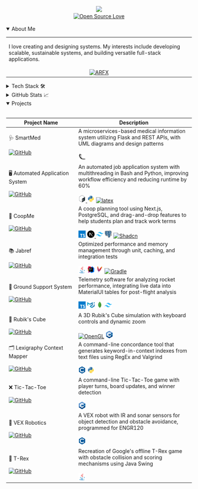<div align="center"><a href="https://www.arfazhxss.ca"><img src="https://capsule-render.vercel.app/api?type=waving&height=130&color=gradient&customColorList=0,1,3,4,6,7,8,12,14,15,18,19,20,24,26,27,28,29,30&text=Arfaz%20%F0%9F%91%A8%E2%80%8D%F0%9F%92%BB&fontColor=000000&fontSize=40&fontAlign=50&desc=%E2%97%80%20is%20trying%20to%20not%20break%20production%20again%20%E2%96%B6&descAlign=50&reversal=true&descSize=10&descAlignY=53&textBg=false&fontAlignY=33"></a></div>

<div align="center"><a href="https://www.arfazhxss.ca"><img src="https://badges.frapsoft.com/os/v2/open-source.svg?v=103" alt="Open Source Love" height="20"></a></div>

<br>
<details open>
<summary>About Me</summary>
     <table align="center">
          <tr>
               <td width="550" align="left" font-size="100">
               <p>I love creating and designing systems. My interests include developing scalable, sustainable systems, and building versatile full-stack applications.<br></p>
               </td>
          </tr>
          <tr>
               <td width="550" align="center" font-size="50">
                    <a href="https://www.arfazhxss.ca">
                       <picture>
                         <source 
                           media = "(prefers-color-scheme: dark)" 
                           width="100" 
                           height="35"
                           srcset = "https://img.shields.io/badge/arfx.ca-151B23.svg?style=flat-square&logo=airfrance&logoColor=fff&logoSize=100&link=https://www.arfazhxss.ca" 
                         />
                         <source 
                           media = "(prefers-color-scheme: light)" 
                           width="100" 
                           height="35"
                           srcset = "https://img.shields.io/badge/arfx.ca-F6F8FA.svg?style=flat-square&logo=airfrance&logoColor=000&logoSize=100&link=https://www.arfazhxss.ca" 
                         />
                         <img 
                           alt="ARFX"
                           width="100" 
                           height="35"
                           src = "https://img.shields.io/badge/arfx.ca-F6F8FA.svg?style=flat-square&logo=airfrance&logoColor=000&logoSize=100&link=https://www.arfazhxss.ca"
                         />
                       </picture>
               </td>
          </tr>
      </table>
</details>
<details>
<summary>Tech Stack 🛠️</summary>
<br>
<table align="center">
  <tr>
    <td width="550" colspan="4" align="center" font-size="100">
      <h3>:toolbox: Toolbox :wrench:</h3>
    </td>
  </tr>
  <tr>
    <td>Script Languages :keyboard:</td>
    <td colspan="3">
      <a href="https://github.com/arfazhxss"><img src="https://github.com/devicons/devicon/blob/v2.16.0/icons/powershell/powershell-original.svg" alt="PowerShell" width="40" height="40"></a>
      <a href="https://github.com/arfazhxss">
        <picture>
          <source 
            media = "(prefers-color-scheme: dark)" 
            width="40" 
            height="40"
            srcset = "https://github.com/arfazhxss/arfazhxss/blob/main/1%20Server%20Resources/bash-dark.svg" 
          />
          <source 
            media = "(prefers-color-scheme: light)" 
            width="40" 
            height="40"
            srcset = "https://github.com/devicons/devicon/blob/v2.16.0/icons/bash/bash-original.svg" 
          />
          <img 
            alt="bash"
            width="40" 
            height="40"
            src = "https://github.com/devicons/devicon/blob/v2.16.0/icons/bash/bash-original.svg"
          />
        </picture>
      </a>
      <a href="https://github.com/arfazhxss"><img src="https://github.com/devicons/devicon/blob/v2.16.0/icons/cplusplus/cplusplus-original.svg" alt="C++" width="40" height="40"></a>
      <a href="https://github.com/arfazhxss"><img src="https://github.com/devicons/devicon/blob/v2.16.0/icons/python/python-original.svg" alt="Python" width="40" height="40"></a>
      <a href="https://github.com/arfazhxss"><img src="https://github.com/devicons/devicon/blob/v2.16.0/icons/swift/swift-original.svg" alt="Swift" width="40" height="40"></a>
      <a href="https://github.com/arfazhxss"><img src="https://github.com/devicons/devicon/blob/v2.16.0/icons/java/java-original.svg" alt="Java" width="40" height="40"></a>
    </td>
  </tr>
  <tr>
    <td>Development Environment :iphone:</td>
    <td colspan="3">
      <a href="https://github.com/arfazhxss"><img src="https://github.com/devicons/devicon/blob/v2.16.0/icons/neovim/neovim-original.svg" alt="NeoVim" width="40" height="40"></a>
      <a href="https://github.com/arfazhxss"><img src="https://github.com/devicons/devicon/blob/v2.16.0/icons/vscode/vscode-original.svg" alt="Code" width="40" height="40"></a>
      <a href="https://github.com/arfazhxss"><img src="https://github.com/devicons/devicon/blob/v2.16.0/icons/xcode/xcode-plain.svg" alt="XCode" width="40" height="40"></a>
      <a href="https://github.com/arfazhxss">
        <picture>
          <source 
            media = "(prefers-color-scheme: dark)" 
            width="40" 
            height="40"
            srcset = "https://github.com/arfazhxss/arfazhxss/blob/main/1%20Server%20Resources/unity-dark-original.svg" 
          />
          <source 
            media = "(prefers-color-scheme: light)" 
            width="40" 
            height="40"
            srcset = "https://github.com/devicons/devicon/blob/v2.16.0/icons/unity/unity-original.svg" 
          />
          <img 
            alt="unity"
            width="40" 
            height="40"
            src = "https://github.com/devicons/devicon/blob/v2.16.0/icons/unity/unity-original.svg"
          />
        </picture>
      </a>
      <a href="https://github.com/arfazhxss">
        <picture>
          <source 
            media = "(prefers-color-scheme: dark)" 
            width="40" 
            height="40"
            srcset = "https://github.com/arfazhxss/arfazhxss/blob/main/1%20Server%20Resources/UE-light.svg" 
          />
          <source 
            media = "(prefers-color-scheme: light)" 
            width="40" 
            height="40"
            srcset = "https://github.com/arfazhxss/arfazhxss/blob/main/1%20Server%20Resources/UE-dark.svg" 
          />
          <img 
            alt="Unreal Engine"
            width="40" 
            height="40"
            src = "https://github.com/arfazhxss/arfazhxss/blob/main/1%20Server%20Resources/UE-light.svg"
          />
        </picture>
      </a>
    </td>
  </tr>
  <tr>
    <td>Website Development  :desktop_computer:</td>
    <td colspan="3">
      <a href="https://github.com/arfazhxss"><img src="https://github.com/devicons/devicon/blob/v2.16.0/icons/javascript/javascript-original.svg" alt="JavaScript" width="40" height="40"></a>
      <a href="https://github.com/arfazhxss"><img src="https://github.com/devicons/devicon/blob/v2.16.0/icons/jquery/jquery-original.svg" alt="JQuery" width="40" height="40"></a>
      <a href="https://github.com/arfazhxss"><img src="https://github.com/devicons/devicon/blob/v2.16.0/icons/typescript/typescript-original.svg" alt="TypeScript" width="40" height="40"></a>
      <a href="https://github.com/arfazhxss">
        <picture>
          <source 
            media = "(prefers-color-scheme: dark)" 
            width="40" 
            height="40"
            srcset = "https://github.com/arfazhxss/arfazhxss/blob/main/1%20Server%20Resources/php-dark.svg" 
          />
          <source 
            media = "(prefers-color-scheme: light)" 
            width="40" 
            height="40"
            srcset = "https://github.com/arfazhxss/arfazhxss/blob/main/1%20Server%20Resources/php-light.svg" 
          />
          <img 
            alt="shadcn-l"
            width="40" 
            height="40"
            src = "https://github.com/arfazhxss/arfazhxss/blob/main/1%20Server%20Resources/php-light.svg"
          />
        </picture>
      </a>
      <a href="https://github.com/arfazhxss"><img src="https://github.com/devicons/devicon/blob/v2.16.0/icons/tailwindcss/tailwindcss-original.svg" alt="Tailwind" width="40" height="40"></a>
      <a href="https://github.com/arfazhxss">
        <picture>
          <source 
            media = "(prefers-color-scheme: dark)" 
            width="40" 
            height="40"
            srcset = "https://github.com/devicons/devicon/blob/v2.16.0/icons/nextjs/nextjs-original.svg" 
          />
          <source 
            media = "(prefers-color-scheme: light)" 
            width="40" 
            height="40"
            srcset = "https://github.com/devicons/devicon/blob/v2.16.0/icons/nextjs/nextjs-original.svg" 
          />
          <img 
            alt="shadcn-l"
            width="40" 
            height="40"
            src = "https://github.com/devicons/devicon/blob/v2.16.0/icons/nextjs/nextjs-original.svg"
          />
        </picture>
      </a>
      <a href="https://github.com/arfazhxss">
        <picture>
          <source 
            media = "(prefers-color-scheme: dark)" 
            width="40" 
            height="40"
            srcset = "https://github.com/arfazhxss/arfazhxss/blob/main/1%20Server%20Resources/shadcn-dark.svg" 
          />
          <source 
            media = "(prefers-color-scheme: light)" 
            width="40" 
            height="40"
            srcset = "https://github.com/arfazhxss/arfazhxss/blob/main/1%20Server%20Resources/shadcn-light.svg" 
          />
          <img 
            alt="Shadcn"
            width="40" 
            height="40"
            src = "https://github.com/arfazhxss/arfazhxss/blob/main/1%20Server%20Resources/shadcn-light.svg"
          />
        </picture>
      </a>
    </td>
  </tr>
  <tr>
    <td rowspan="2" align="center">
      <H3>Graphics APIs</H3>
      <p>🎮</p>
    </td>
    <td colspan="2" align="center">
      <a href="https://github.com/arfazhxss"><img src="https://github.com/arfazhxss/arfazhxss/blob/main/1%20Server%20Resources/OpenGL.svg" alt="OpenGL" width="140" height="70"></a>
    </td>
    <td align="center">
      <a href="https://github.com/arfazhxss"><img src="https://github.com/arfazhxss/arfazhxss/blob/main/1%20Server%20Resources/VulkanAPI.svg" alt="Vulkan" width="140" height="70"></a>
    </td>
  </tr>
  <tr>
    <td colspan="2" align="center">
      <a href="https://github.com/arfazhxss"><img src="https://github.com/arfazhxss/arfazhxss/blob/main/1%20Server%20Resources/WebGL.svg" alt="WebGL" width="120" height="60"></a>
    </td>
    <td align="center">
      <a href="https://github.com/arfazhxss"><img src="https://github.com/arfazhxss/arfazhxss/blob/main/1%20Server%20Resources/OpenXR.svg" alt="OpenXR" width="140" height="70"></a>
    </td>
  </tr>
  <tr>
    <td>BackEnd & Databases :file_folder:</td>
    <td colspan="3">
      <a href="https://github.com/arfazhxss"><img src="https://github.com/devicons/devicon/blob/v2.16.0/icons/nodejs/nodejs-original.svg" alt="NodeJS" width="40" height="40"></a>
      <a href="https://github.com/arfazhxss"><img src="https://github.com/devicons/devicon/blob/v2.16.0/icons/npm/npm-original-wordmark.svg" alt="npm" width="40" height="40"></a>
      <a href="https://github.com/arfazhxss"><img src="https://github.com/devicons/devicon/blob/v2.16.0/icons/git/git-plain.svg" alt="Git" width="40" height="40"></a>
      <a href="https://github.com/arfazhxss"><img src="https://github.com/devicons/devicon/blob/v2.16.0/icons/mongodb/mongodb-original.svg" alt="MongoDB" width="40" height="40"></a>
      <a href="https://github.com/arfazhxss"><img src="https://github.com/devicons/devicon/blob/v2.16.0/icons/mysql/mysql-original.svg" alt="MySQL" width="40" height="40"></a>
      <a href="https://github.com/arfazhxss"><img src="https://github.com/devicons/devicon/blob/v2.16.0/icons/postgresql/postgresql-original.svg" alt="postgreSQL" width="40" height="40"></a>
    </td>
  </tr>
  <tr>
    <td>Design, Test & Deploy :gear:</td>
    <td colspan="3">
      <a href="https://github.com/arfazhxss"><img src="https://github.com/devicons/devicon/blob/v2.16.0/icons/figma/figma-original.svg" alt="Figma" width="40" height="40"></a>
      <a href="https://github.com/arfazhxss"><img src="https://github.com/arfazhxss/arfazhxss/blob/main/1%20Server%20Resources/gradle-plain.svg" alt="Gradle" width="40" height="40"></a>
      <a href="https://github.com/arfazhxss"><img src="https://github.com/devicons/devicon/blob/v2.16.0/icons/maven/maven-original.svg" alt="Maven" width="40" height="40"></a>
      <a href="https://github.com/arfazhxss"><img src="https://github.com/devicons/devicon/blob/v2.16.0/icons/selenium/selenium-original.svg" alt="Selenium" width="40" height="40"></a>
      <a href="https://github.com/arfazhxss"><img src="https://github.com/devicons/devicon/blob/v2.16.0/icons/intellij/intellij-original.svg" alt="IntelliJ" width="40" height="40"></a>
    </td>
  </tr>
    <tr>
      <td colspan="4" align="center">
        <a href="https://github.com/arfazhxss">
          <picture>
            <source 
              media = "(prefers-color-scheme: dark)" 
              width="30" 
              height="30"
              srcset = "https://github.com/devicons/devicon/blob/v2.16.0/icons/ubuntu/ubuntu-original.svg" 
            />
            <source 
              media = "(prefers-color-scheme: light)" 
              width="30" 
              height="30"
              srcset = "https://github.com/devicons/devicon/blob/v2.16.0/icons/ubuntu/ubuntu-plain.svg" 
            />
            <img 
              alt="shadcn-l"
              width="30" 
              height="30"
              src = "https://github.com/devicons/devicon/blob/v2.16.0/icons/ubuntu/ubuntu-original.svg"
            />
          </picture>
        </a>
        <a href="https://github.com/arfazhxss"><img src="https://github.com/devicons/devicon/blob/v2.16.0/icons/fedora/fedora-original.svg" alt="Fedora" height="30"></a>
        <a href="https://github.com/arfazhxss"><img src="https://github.com/arfazhxss/arfazhxss/blob/main/1%20Server%20Resources/MacOS.svg" alt="MacOS" height="30"></a>
        <a href="https://github.com/arfazhxss"><img src="https://github.com/arfazhxss/arfazhxss/blob/main/1%20Server%20Resources/Arch.svg" alt="ArchLinux" height="30"></a>  
      </td>
    </tr>
  </table>
</details>
<details>
<summary>GitHub Stats 📈</summary>
  <br>
<!--    Unless GitHub Markup fixes this issue <<<< https://github.com/github/markup/issues/1583 >>>> this is redundant -->
<div align="center">
    <!--    DARK MODE    -->
    <picture>
    <source 
      media = "(prefers-color-scheme: light)" 
      height="0.1"
      width="0.1"
      srcset = "https://github.com/arfazhxss/arfazhxss/blob/main/1%20Server%20Resources/noIMG.svg" 
    />
    <img 
      height="185"
      src = "https://github-readme-stats.vercel.app/api/top-langs?username=arfazhxss&theme=transparent&text_color=ffffff&include_all_commits=true&line_height=05&show_owner=true&border_radius=20.5&layout=compact&show_icons=true&size_weight=0.5&count_weight=0.5&hide=html,shell,css,javascript,assembly,c-sharp,nasl,glsl,tex,c,makefile,xslt,cmake,java,objective-c,rtf,lex,ANTLR,Groovy,Lua,Powershell,fortran,cuda&exclude_repo=csc111,js-base,vulkanapi-mactests,vulkanapi,portfolio-website,FirstYearEngineering,SecondYearEngineering,ThirdYearEngineering%22%20height%3D%22185%22&disable_animations=true"
    />
  </picture>
  
  <!--    LIGHT MODE    -->
  <picture>
    <source 
      media = "(prefers-color-scheme: dark)" 
      height="0.1"
      width="0.1"
      srcset = "https://github.com/arfazhxss/arfazhxss/blob/main/1%20Server%20Resources/noIMG.svg" 
    />
    <img 
      height="185"
      src = "https://github-readme-stats.vercel.app/api/top-langs?username=arfazhxss&theme=transparent&text_color=000000&include_all_commits=true&line_height=05&show_owner=true&border_radius=20.5&layout=compact&show_icons=true&size_weight=0.5&count_weight=0.5&hide=html,shell,css,javascript,assembly,c-sharp,nasl,glsl,tex,c,makefile,xslt,cmake,java,objective-c,rtf,lex,ANTLR,Groovy,Lua,Powershell,fortran,cuda&exclude_repo=csc111,js-base,vulkanapi-mactests,vulkanapi,portfolio-website,FirstYearEngineering,SecondYearEngineering,ThirdYearEngineering%22%20height%3D%22185%22&disable_animations=true"
    />
  </picture>
  
  <picture>
    <source 
      media="(prefers-color-scheme: dark)"
      height="185"
      srcset="http://github-readme-streak-stats.herokuapp.com?user=arfazhxss&theme=transparent&text_color=ffffff&show_icons=true&include_all_commits=true&line_height=10&show_owner=true&border_radius=20.5&dates=ffffff"
    />
    <source 
      media="(prefers-color-scheme: light)"
      height="185"
      srcset="http://github-readme-streak-stats.herokuapp.com?user=arfazhxss&theme=transparent&text_color=000000&show_icons=true&include_all_commits=true&line_height=10&show_owner=true&border_radius=20.5&dates=000000"
    />
    <img 
      height="185"
      src="http://github-readme-streak-stats.herokuapp.com?user=arfazhxss&theme=vision-friendly-light&show_icons=true&include_all_commits=true&line_height=10&show_owner=true&border_radius=20.5"
    />
  </picture>
</div> 
<br>
</details>

<details open>
  <summary>Projects</summary>
  <br>
  <table align="center" width="650">
    <thead>
      <tr>
        <th width="200">Project Name</th>
        <th width="350">Description</th>
      </tr>
    </thead>
    <tbody>
      <tr>
        <td>🩺 SmartMed<br><br>
          <a href="https://github.com/arfazhxss/smart-med"><img src="https://img.shields.io/badge/GitHub-151B23?style=flat-square&logo=github&logoColor=white" alt="GitHub" /></a>
        </td>
        <td>
          A microservices-based medical information system utilizing Flask and REST APIs, with UML diagrams and design patterns<br><br>
             <picture>
               <source 
                 media = "(prefers-color-scheme: dark)" 
                 width="20" 
                 height="20"
                 srcset = "https://github.com/arfazhxss/arfazhxss/blob/main/1%20Server%20Resources/flask-dark.svg" 
               />
               <source 
                 media = "(prefers-color-scheme: light)" 
                 width="20" 
                 height="20"
                 srcset = "https://github.com/devicons/devicon/blob/v2.16.0/icons/flask/flask-original.svg" 
               />
               <img 
                 alt="bash"
                 width="20" 
                 height="20"
                 src = "https://github.com/devicons/devicon/blob/v2.16.0/icons/flask/flask-original.svg"
               />
             </picture>
        </td>
      </tr>
      <tr>
        <td>🖥️ Automated Application System<br><br>
          <a href="https://github.com/arfazhxss/app-sys">
            <img src="https://img.shields.io/badge/GitHub-151B23?style=flat-square&logo=github&logoColor=white" alt="GitHub" />
          </a>
        </td>
        <td>
          An automated job application system with multithreading in Bash and Python, improving workflow efficiency and reducing runtime by 60%<br><br>
             <a href="https://github.com/arfazhxss/app-sys"><picture>
               <source 
                 media = "(prefers-color-scheme: dark)" 
                 width="20" 
                 height="20"
                 srcset = "https://github.com/arfazhxss/arfazhxss/blob/main/1%20Server%20Resources/bash-dark.svg" 
               />
               <source 
                 media = "(prefers-color-scheme: light)" 
                 width="20" 
                 height="20"
                 srcset = "https://github.com/devicons/devicon/blob/v2.16.0/icons/bash/bash-original.svg" 
               />
               <img 
                 alt="shadcn-l"
                 width="20" 
                 height="20"
                 src = "https://github.com/devicons/devicon/blob/v2.16.0/icons/bash/bash-original.svg"
               />
             </picture></a>
          <a href="https://github.com/arfazhxss/app-sys"><img src="https://github.com/devicons/devicon/blob/v2.16.0/icons/python/python-original.svg" alt="Python" width="20" height="20"></a>
          <a href="https://github.com/arfazhxss/app-sys"><picture>
               <source 
                 media = "(prefers-color-scheme: dark)" 
                 width="40"
                 height="20"
                 srcset = "https://github.com/arfazhxss/arfazhxss/blob/main/1%20Server%20Resources/latex-dark.svg" 
               />
               <source 
                 media = "(prefers-color-scheme: light)" 
                 width="40" 
                 height="20"
                 srcset = "https://github.com/arfazhxss/arfazhxss/blob/main/1%20Server%20Resources/latex.svg" 
               />
               <img 
                 alt="latex"
                 width="40" 
                 height="20"
                 src = "https://github.com/arfazhxss/arfazhxss/blob/main/1%20Server%20Resources/latex.svg"
               />
             </picture></a>
        </td>
      </tr>
      <tr>
        <td>📝 CoopMe<br><br>
          <a href="https://github.com/vikelabs/coopme"><img src="https://img.shields.io/badge/GitHub-151B23?style=flat-square&logo=github&logoColor=white" alt="GitHub" /></a>
        </td>
        <td>
          A coop planning tool using Next.js, PostgreSQL, and drag-and-drop features to help students plan and track work terms<br><br>
          <a href="https://github.com/vikelabs/coopme"><img src="https://github.com/devicons/devicon/blob/v2.16.0/icons/typescript/typescript-original.svg" alt="TypeScript" width="20" height="20"></a>
          <a href="https://github.com/vikelabs/coopme">
             <picture>
               <source 
                 media = "(prefers-color-scheme: dark)" 
                 width="20" 
                 height="20"
                 srcset = "https://github.com/devicons/devicon/blob/v2.16.0/icons/nextjs/nextjs-original.svg" 
               />
               <source 
                 media = "(prefers-color-scheme: light)" 
                 width="20" 
                 height="20"
                 srcset = "https://github.com/devicons/devicon/blob/v2.16.0/icons/nextjs/nextjs-original.svg" 
               />
               <img 
                 alt="shadcn-l"
                 width="20" 
                 height="20"
                 src = "https://github.com/devicons/devicon/blob/v2.16.0/icons/nextjs/nextjs-original.svg"
               />
             </picture>
          </a>
          <a href="https://github.com/vikelabs/coopme"><img src="https://github.com/devicons/devicon/blob/v2.16.0/icons/tailwindcss/tailwindcss-original.svg" alt="Tailwind" width="20" height="20"></a>
          <a href="https://github.com/vikelabs/coopme"><img src="https://github.com/devicons/devicon/blob/v2.16.0/icons/postgresql/postgresql-original.svg" alt="postgreSQL" width="20" height="20"></a>
          <a href="https://github.com/vikelabs/coopme">
             <picture>
               <source 
                 media = "(prefers-color-scheme: dark)" 
                 width="20" 
                 height="20"
                 srcset = "https://github.com/arfazhxss/arfazhxss/blob/main/1%20Server%20Resources/shadcn-dark.svg" 
               />
               <source 
                 media = "(prefers-color-scheme: light)" 
                 width="20" 
                 height="20"
                 srcset = "https://github.com/arfazhxss/arfazhxss/blob/main/1%20Server%20Resources/shadcn-light.svg" 
               />
               <img 
                 alt="Shadcn"
                 width="20" 
                 height="20"
                 src = "https://github.com/arfazhxss/arfazhxss/blob/main/1%20Server%20Resources/shadcn-light.svg"
               />
             </picture>
          </a>
        </td>
      </tr>
      <tr>
        <td>📚 Jabref<br><br>
          <a href="https://github.com/arfazhxss/jabref"><img src="https://img.shields.io/badge/GitHub-151B23?style=flat-square&logo=github&logoColor=white" alt="GitHub" /></a>
        </td>
        <td>
          Optimized performance and memory management through unit, caching, and integration tests<br><br>
          <a href="https://github.com/arfazhxss/jabref"><img src="https://github.com/devicons/devicon/blob/v2.16.0/icons/java/java-original.svg" alt="Java" width="20" height="20"></a>
          <a href="https://github.com/arfazhxss/jabref"><img src="https://github.com/devicons/devicon/blob/v2.16.0/icons/intellij/intellij-original.svg" alt="IntelliJ" width="20" height="20"></a>
          <a href="https://github.com/arfazhxss/jabref"><img src="https://github.com/devicons/devicon/blob/v2.16.0/icons/maven/maven-original.svg" alt="Maven" width="20" height="20"></a>
          <a href="https://github.com/arfazhxss/jabref"><img src="https://github.com/arfazhxss/arfazhxss/blob/main/1%20Server%20Resources/gradle-plain.svg" alt="Gradle" width="20" height="20"></a>
        </td>
      </tr>
      <tr>
        <td>🚀 Ground Support System<br><br>
          <a href="https://github.com/UVicRocketry/Ground-Support"><img src="https://img.shields.io/badge/GitHub-151B23?style=flat-square&logo=github&logoColor=white" alt="GitHub" /></a>
        </td>
        <td>
          Telemetry software for analyzing rocket performance, integrating live data into MaterialUI tables for post-flight analysis<br><br>
           <a href="https://github.com/arfazhxss/Ground-Support"><img src="https://github.com/devicons/devicon/blob/v2.16.0/icons/typescript/typescript-original.svg" alt="TypeScript" width="20" height="20"></a>
          <a href="https://github.com/arfazhxss/Ground-Support"><img src="https://github.com/devicons/devicon/blob/v2.16.0/icons/materialui/materialui-original.svg" alt="TypeScript" width="20" height="20"></a>
          <a href="https://github.com/arfazhxss/Ground-Support"><img src="https://github.com/devicons/devicon/blob/v2.16.0/icons/mongodb/mongodb-original.svg" alt="MongoDB" width="20" height="20"></a>
          <a href="https://github.com/arfazhxss/Ground-Support"><img src="https://github.com/devicons/devicon/blob/v2.16.0/icons/tailwindcss/tailwindcss-original.svg" alt="Tailwind" width="20" height="20"></a>
        </td>
      </tr>
      <tr>
        <td>🎲 Rubik's Cube<br><br>
          <a href="https://github.com/arfazhxss/rubiks-cube-cpp"><img src="https://img.shields.io/badge/GitHub-151B23?style=flat-square&logo=github&logoColor=white" alt="GitHub" /></a>
        </td>
        <td>
          A 3D Rubik's Cube simulation with keyboard controls and dynamic zoom<br><br>
          <a href="https://github.com/arfazhxss/rubiks-cube-cpp"><img src="https://github.com/arfazhxss/arfazhxss/blob/main/1%20Server%20Resources/OpenGL.svg" alt="OpenGL" width="40" height="20"></a>
          <a href="https://github.com/arfazhxss/rubiks-cube-cpp"><img src="https://github.com/devicons/devicon/blob/v2.16.0/icons/cplusplus/cplusplus-original.svg" alt="C++" width="20" height="20"></a>
        </td>
      </tr>
      <tr>
        <td>🗂️ Lexigraphy Context Mapper<br><br>
          <a href="https://github.com/arfazhxss/lexigraph"><img src="https://img.shields.io/badge/GitHub-151B23?style=flat-square&logo=github&logoColor=white" alt="GitHub" /></a>
        </td>
        <td>
          A command-line concordance tool that generates keyword-in-context indexes from text files using RegEx and Valgrind<br><br>
          <a href="https://github.com/arfazhxss/lexigraph"><img src="https://github.com/devicons/devicon/blob/v2.16.0/icons/c/c-plain.svg" alt="C" width="20" height="20"></a>
          <a href="https://github.com/arfazhxss/lexigraph"><img src="https://github.com/devicons/devicon/blob/v2.16.0/icons/python/python-original.svg" alt="Python" width="20" height="20"></a>
        </td>
      </tr>
      <tr>
        <td>❌ Tic-Tac-Toe<br><br>
          <a href="https://github.com/arfazhxss/tic-tac-toe-cpp"><img src="https://img.shields.io/badge/GitHub-151B23?style=flat-square&logo=github&logoColor=white" alt="GitHub" /></a>
        </td>
        <td>
          A command-line Tic-Tac-Toe game with player turns, board updates, and winner detection<br><br>
          <a href="https://github.com/arfazhxss/tic-tac-toe-cpp"><img src="https://github.com/devicons/devicon/blob/v2.16.0/icons/cplusplus/cplusplus-original.svg" alt="C++" width="20" height="20"></a>
        </td>
      </tr>
      <tr>
        <td>🤖 VEX Robotics<br><br>
          <a href="https://github.com/arfazhxss/vex-robotics-project"><img src="https://img.shields.io/badge/GitHub-151B23?style=flat-square&logo=github&logoColor=white" alt="GitHub" /></a>
        </td>
        <td>
          A VEX robot with IR and sonar sensors for object detection and obstacle avoidance, programmed for ENGR120<br><br>
          <a href="https://github.com/arfazhxss/vex-robotics-project"><img src="https://github.com/devicons/devicon/blob/v2.16.0/icons/c/c-plain.svg" alt="C++" width="20" height="20"></a>
        </td>
      </tr>
      <tr>
        <td>🦖 T-Rex<br><br>
          <a href="https://github.com/arfazhxss/T-Rex"><img src="https://img.shields.io/badge/GitHub-151B23?style=flat-square&logo=github&logoColor=white" alt="GitHub" /></a>
        </td>
        <td>
          Recreation of Google's offline T-Rex game with obstacle collision and scoring mechanisms using Java Swing<br><br>
          <a href="https://github.com/arfazhxss/T-Rex"><img src="https://github.com/devicons/devicon/blob/v2.16.0/icons/java/java-original.svg" alt="Java" width="20" height="20"></a>
        </td>
      </tr>
    </tbody>
  </table>
</details>




<!---    SVG Image and Codes <<<< https://github.com/devicons/devicon/tree/v2.16.0/icons/ >>>>    --->
